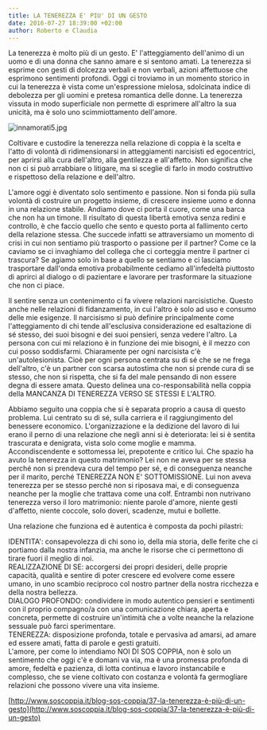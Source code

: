 ```yaml
---
title: LA TENEREZZA E' PIU' DI UN GESTO
date: 2016-07-27 18:39:00 +02:00
author: Roberto e Claudia
---
```


La tenerezza è molto più di un gesto. E' l'atteggiamento dell'animo di un uomo e di una donna che sanno amare e si sentono amati. La tenerezza si esprime con gesti di dolcezza verbali e non verbali, azioni affettuose che esprimono sentimenti profondi. Oggi ci troviamo in un momento storico in cui la tenerezza è vista come un'espressione mielosa, sdolcinata indice di debolezza per gli uomini e pretesa romantica delle donne. La tenerezza vissuta in modo superficiale non permette di esprimere all'altro la sua unicità, ma è solo uno scimmiottamento dell'amore.

![innamorati5.jpg](/uploads/innamorati5.jpg)

Coltivare e custodire la tenerezza nella relazione di coppia è la scelta e l'atto di volontà di ridimensionarsi in atteggiamenti narcisisti ed egocentrici, per aprirsi alla cura dell'altro, alla gentilezza e all'affetto. Non significa che non ci si può arrabbiare o litigare, ma si sceglie di farlo in modo costruttivo e rispettoso della relazione e dell'altro.

L'amore oggi è diventato solo sentimento e passione. Non si fonda più sulla volontà di costruire un progetto insieme, di crescere insieme uomo e donna in una relazione stabile. Andiamo dove ci porta il cuore, come una barca che non ha un timone. Il risultato di questa libertà emotiva senza redini e controllo, è che faccio quello che sento e questo porta al fallimento certo della relazione stessa. Che succede infatti se attraversiamo un momento di crisi in cui non sentiamo più trasporto o passione per il partner? Come ce la caviamo se ci invaghiamo del collega che ci corteggia mentre il partner ci trascura? Se agiamo solo in base a quello se sentiamo e ci lasciamo trasportare dall'onda emotiva probabilmente cediamo all'infedeltà piuttosto di aprirci al dialogo o di pazientare e lavorare per trasformare la situazione che non ci piace.

Il sentire senza un contenimento ci fa vivere relazioni narcisistiche. Questo anche nelle relazioni di fidanzamento, in cui l'altro è solo ad uso e consumo delle mie esigenze. Il narcisismo si può definire principalmente come  l'atteggiamento di chi tende all'esclusiva considerazione ed esaltazione di sé stesso, dei suoi bisogni e dei suoi pensieri, senza vedere l'altro. La persona con cui mi relaziono è in funzione dei mie bisogni, è il mezzo con cui posso soddisfarmi.  Chiaramente per ogni narcisista c'è un'autolesionista. Cioè per ogni persona centrata su di sé che se ne frega dell'altro, c'è un partner con scarsa autostima che non si prende cura di se stesso, che non si rispetta, che si fa del male pensando di non essere degna di essere amata. Questo delinea una co-responsabilità nella coppia della MANCANZA DI TENEREZZA VERSO SE STESSI E L'ALTRO.

Abbiamo seguito una coppia che si è separata proprio a causa di questo problema. Lui centrato su di sé, sulla carriera e il raggiungimento del benessere economico. L'organizzazione e la dedizione del lavoro di lui erano il perno di una relazione che negli anni si è deteriorata: lei si è sentita trascurata e denigrata, vista solo come moglie e mamma. Accondiscendente e sottomessa lei, prepotente e critico lui. Che spazio ha avuto la tenerezza in questo matrimonio? Lei non ne aveva per se stessa perché non si prendeva cura del tempo per sé, e di conseguenza neanche per il marito, perché TENEREZZA NON E' SOTTOMISSIONE. Lui non aveva tenerezza per se stesso perché non si riposava mai, e di conseguenza neanche per la moglie che trattava come una colf. Entrambi non nutrivano tenerezza verso il loro matrimonio: niente parole d'amore, niente gesti d'affetto, niente coccole, solo doveri, scadenze, mutui e bollette.

Una relazione che funziona ed è autentica è composta da pochi pilastri:

IDENTITA': consapevolezza di chi sono io, della mia storia, delle ferite che ci portiamo dalla nostra infanzia, ma anche le risorse che ci permettono di tirare fuori il meglio di noi.\
REALIZZAZIONE DI SE: accorgersi dei propri desideri, delle proprie capacità, qualità e sentire di poter crescere ed evolvere come essere umano, in uno scambio reciproco col nostro partner della nostra ricchezza e della nostra bellezza.\
DIALOGO PROFONDO: condividere in modo autentico pensieri e sentimenti con il proprio compagno/a con una comunicazione chiara, aperta e concreta, permette di costruire un'intimità che a volte neanche la relazione sessuale può farci sperimentare.\
TENEREZZA: disposizione profonda, totale e pervasiva ad amarsi, ad amare ed essere amati, fatta di parole e gesti gratuiti.\
L'amore, per come lo intendiamo NOI DI SOS COPPIA, non è solo un sentimento che oggi c'è  e domani va via, ma è una promessa profonda di amore, fedeltà e pazienza, di lotta continua e lavoro instancabile e complesso, che se viene coltivato con costanza e volontà fa germogliare relazioni che possono vivere una vita insieme.

[http://www.soscoppia.it/blog-sos-coppia/37-la-tenerezza-è-più-di-un-gesto](http://www.soscoppia.it/blog-sos-coppia/37-la-tenerezza-è-più-di-un-gesto)